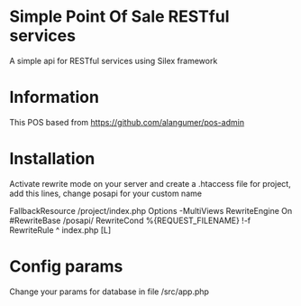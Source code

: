 # Simple Point Of Sale RESTful services
A simple api for RESTful services using Silex framework

# Information
This POS based from
https://github.com/alangumer/pos-admin

# Installation
Activate rewrite mode on your server and create a .htaccess file for project, add this lines, change posapi for your custom name

FallbackResource /project/index.php
<IfModule mod_rewrite.c>
    Options -MultiViews
    RewriteEngine On
    #RewriteBase /posapi/
    RewriteCond %{REQUEST_FILENAME} !-f
    RewriteRule ^ index.php [L]
</IfModule>

# Config params
Change your params for database in file /src/app.php
